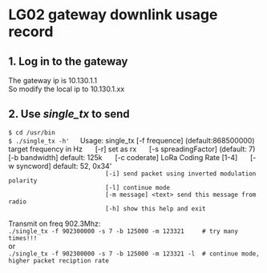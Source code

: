 # LG02 gateway downlink usage record  
  
## 1. Log in to the gateway  
The gateway ip is 10.130.1.1  
So modify the local ip to 10.130.1.xx  
  
## 2. Use *single_tx* to send  
`$ cd /usr/bin`  
`$ ./single_tx -h'  
`Usage: single_tx           [-f frequence] <uint> (default:868500000) target frequency in Hz`  
`                           [-r] set as rx`  
`                           [-s spreadingFactor] <uint> (default: 7)`  
`                           [-b bandwidth] <uint> default: 125k`  
`                           [-c coderate] <uint> LoRa Coding Rate [1-4]`  
`                           [-w syncword] <uint> default: 52, 0x34'  
`                           [-i] send packet using inverted modulation polarity`  
`                           [-l] continue mode`  
`                           [-m message] <text> send this message from radio`  
`                           [-h] show this help and exit`  
  
Transmit on freq 902.3Mhz:  
`./single_tx -f 902300000 -s 7 -b 125000 -m 123321     # try many times!!!`  
or  
`./single_tx -f 902300000 -s 7 -b 125000 -m 123321 -l  # continue mode, higher packet reciption rate`  
  
